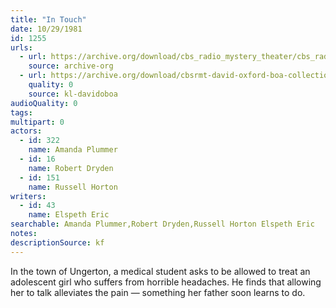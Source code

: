 ```yaml
---
title: "In Touch"
date: 10/29/1981
id: 1255
urls: 
  - url: https://archive.org/download/cbs_radio_mystery_theater/cbs_radio_mystery_theater-1251-1300.zip/cbs_radio_mystery_theater-1251-1300%2Fcbsrmt_1255_in_touch.mp3
    source: archive-org
  - url: https://archive.org/download/cbsrmt-david-oxford-boa-collection/CBSRMT-811029-1255-In-Touch-(32-22)-[2007]-{BoA}.mp3
    quality: 0
    source: kl-davidoboa
audioQuality: 0
tags: 
multipart: 0
actors:  
  - id: 322
    name: Amanda Plummer  
  - id: 16
    name: Robert Dryden  
  - id: 151
    name: Russell Horton
writers:  
  - id: 43
    name: Elspeth Eric
searchable: Amanda Plummer,Robert Dryden,Russell Horton Elspeth Eric
notes: 
descriptionSource: kf
---
```

In the town of Ungerton, a medical student asks to be allowed to treat an adolescent girl who suffers from horrible headaches. He finds that allowing her to talk alleviates the pain — something her father soon learns to do.